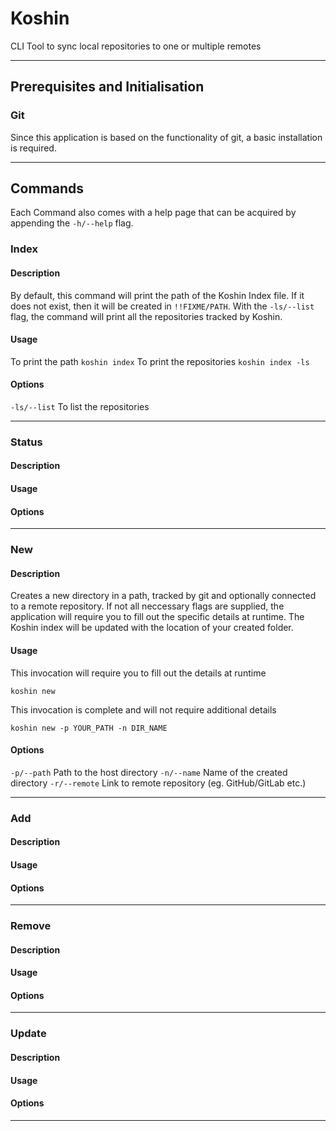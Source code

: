 # Koshin

CLI Tool to sync local repositories to one or multiple remotes

---
## Prerequisites and Initialisation
### Git
Since this application is based on the functionality of git, a basic installation is required.

---
## Commands
Each Command also comes with a help page that can be acquired by appending the `-h/--help` flag.

### Index
#### Description
By default, this command will print the path of the Koshin Index file. If it does not exist, then it will be created in `!!FIXME/PATH`.
With the `-ls/--list` flag, the command will print all the repositories tracked by Koshin.
#### Usage
To print the path
`koshin index`
To print the repositories
`koshin index -ls`
#### Options
`-ls/--list` To list the repositories

---

### Status
#### Description
#### Usage
#### Options
---

### New
#### Description
Creates a new directory in a path, tracked by git and optionally connected to a remote repository.
If not all neccessary flags are supplied, the application will require you to fill out the specific details at runtime.
The Koshin index will be updated with the location of your created folder.

#### Usage
This invocation will require you to fill out the details at runtime
```
koshin new
```
This invocation is complete and will not require additional details
```
koshin new -p YOUR_PATH -n DIR_NAME
```
#### Options
`-p/--path` Path to the host directory
`-n/--name` Name of the created directory
`-r/--remote` Link to remote repository (eg. GitHub/GitLab etc.)

---

### Add
#### Description
#### Usage
#### Options
---

### Remove
#### Description
#### Usage
#### Options
---

### Update
#### Description
#### Usage
#### Options
---
